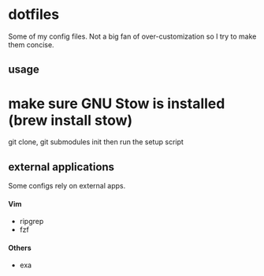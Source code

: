 # dotfiles
Some of my config files. Not a big fan of over-customization so I try to make them concise.

## usage
# make sure GNU Stow is installed (brew install stow)
git clone, git submodules init 
then run the setup script

## external applications 
Some configs rely on external apps.

#### Vim
* ripgrep
* fzf

#### Others
* exa
